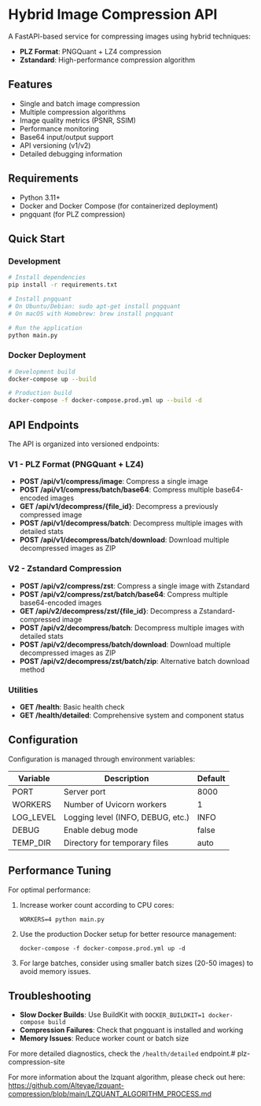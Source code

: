 # Hybrid Image Compression API

A FastAPI-based service for compressing images using hybrid techniques:
- **PLZ Format**: PNGQuant + LZ4 compression
- **Zstandard**: High-performance compression algorithm

## Features

- Single and batch image compression
- Multiple compression algorithms
- Image quality metrics (PSNR, SSIM)
- Performance monitoring
- Base64 input/output support
- API versioning (v1/v2)
- Detailed debugging information

## Requirements

- Python 3.11+
- Docker and Docker Compose (for containerized deployment)
- pngquant (for PLZ compression)

## Quick Start

### Development

```bash
# Install dependencies
pip install -r requirements.txt

# Install pngquant
# On Ubuntu/Debian: sudo apt-get install pngquant
# On macOS with Homebrew: brew install pngquant

# Run the application
python main.py
```

### Docker Deployment

```bash
# Development build
docker-compose up --build

# Production build
docker-compose -f docker-compose.prod.yml up --build -d
```

## API Endpoints

The API is organized into versioned endpoints:

### V1 - PLZ Format (PNGQuant + LZ4)

- **POST /api/v1/compress/image**: Compress a single image
- **POST /api/v1/compress/batch/base64**: Compress multiple base64-encoded images
- **GET /api/v1/decompress/{file_id}**: Decompress a previously compressed image
- **POST /api/v1/decompress/batch**: Decompress multiple images with detailed stats
- **POST /api/v1/decompress/batch/download**: Download multiple decompressed images as ZIP

### V2 - Zstandard Compression

- **POST /api/v2/compress/zst**: Compress a single image with Zstandard
- **POST /api/v2/compress/zst/batch/base64**: Compress multiple base64-encoded images
- **GET /api/v2/decompress/zst/{file_id}**: Decompress a Zstandard-compressed image
- **POST /api/v2/decompress/batch**: Decompress multiple images with detailed stats
- **POST /api/v2/decompress/batch/download**: Download multiple decompressed images as ZIP
- **POST /api/v2/decompress/zst/batch/zip**: Alternative batch download method

### Utilities

- **GET /health**: Basic health check
- **GET /health/detailed**: Comprehensive system and component status

## Configuration

Configuration is managed through environment variables:

| Variable      | Description                                | Default |
|---------------|--------------------------------------------|---------|
| PORT          | Server port                                | 8000    |
| WORKERS       | Number of Uvicorn workers                  | 1       |
| LOG_LEVEL     | Logging level (INFO, DEBUG, etc.)          | INFO    |
| DEBUG         | Enable debug mode                          | false   |
| TEMP_DIR      | Directory for temporary files              | auto    |

## Performance Tuning

For optimal performance:

1. Increase worker count according to CPU cores:
   ```
   WORKERS=4 python main.py
   ```

2. Use the production Docker setup for better resource management:
   ```
   docker-compose -f docker-compose.prod.yml up -d
   ```

3. For large batches, consider using smaller batch sizes (20-50 images) to avoid memory issues.

## Troubleshooting

- **Slow Docker Builds**: Use BuildKit with `DOCKER_BUILDKIT=1 docker-compose build`
- **Compression Failures**: Check that pngquant is installed and working
- **Memory Issues**: Reduce worker count or batch size

For more detailed diagnostics, check the `/health/detailed` endpoint.# plz-compression-site

For more information about the lzquant algorithm, please check out here: https://github.com/Alteyae/lzquant-compression/blob/main/LZQUANT_ALGORITHM_PROCESS.md
